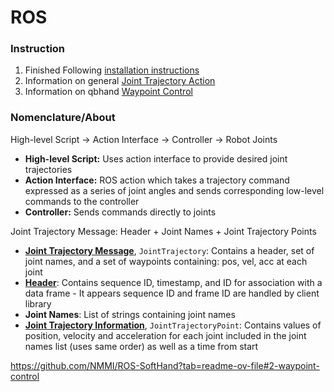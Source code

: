 # ROS

### Instruction
1. Finished Following [installation instructions](http://wiki.ros.org/noetic/Installation/Ubuntu)
2. Information on general [Joint Trajectory Action](http://wiki.ros.org/pr2_controllers/Tutorials/Moving%20the%20arm%20using%20the%20Joint%20Trajectory%20Action)
3. Information on qbhand [Waypoint Control](https://wiki.ros.org/qb_hand_control/Tutorials/Waypoint%20Control)

### Nomenclature/About

High-level Script → Action Interface → Controller → Robot Joints

- **High-level Script:** Uses action interface to provide desired joint trajectories
- **Action Interface:** ROS action which takes a trajectory command expressed as a series of joint angles and sends corresponding low-level commands to the controller
- **Controller:** Sends commands directly to joints

Joint Trajectory Message: Header + Joint Names + Joint Trajectory Points

- [**Joint Trajectory Message**](http://docs.ros.org/en/api/trajectory_msgs/html/msg/JointTrajectory.html), `JointTrajectory`: Contains a header, set of joint names, and a set of waypoints containing: pos, vel, acc at each joint
- [**Header**](http://docs.ros.org/en/api/std_msgs/html/msg/Header.html): Contains sequence ID, timestamp, and ID for association with a data frame - It appears sequence ID and frame ID are handled by client library 
- **Joint Names**: List of strings containing joint names
- [**Joint Trajectory Information**](http://docs.ros.org/en/api/trajectory_msgs/html/msg/JointTrajectoryPoint.html), `JointTrajectoryPoint`: Contains values of position, velocity and acceleration for each joint included in the joint names list (uses same order) as well as a time from start

https://github.com/NMMI/ROS-SoftHand?tab=readme-ov-file#2-waypoint-control